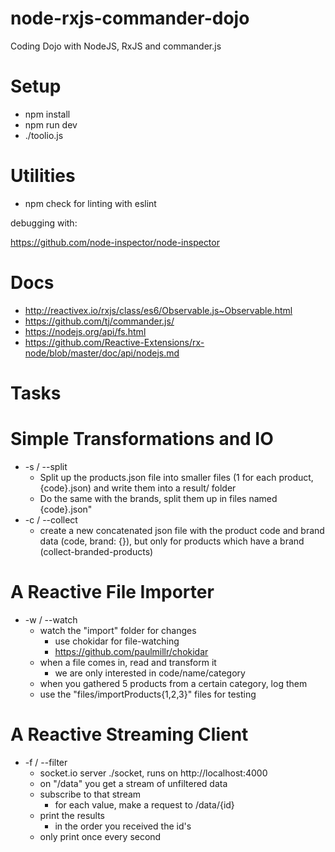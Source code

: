 # node-rxjs-commander-dojo
Coding Dojo with NodeJS, RxJS and commander.js

# Setup

- npm install
- npm run dev
- ./toolio.js

# Utilities
- npm check for linting with eslint

debugging with:

https://github.com/node-inspector/node-inspector

# Docs
- http://reactivex.io/rxjs/class/es6/Observable.js~Observable.html
- https://github.com/tj/commander.js/
- https://nodejs.org/api/fs.html
- https://github.com/Reactive-Extensions/rx-node/blob/master/doc/api/nodejs.md

# Tasks

# Simple Transformations and IO

-  -s / --split
    - Split up the products.json file into smaller files (1 for each product, {code}.json) and write them into a result/ folder
    - Do the same with the brands, split them up in files named {code}.json"
-  -c / --collect
    - create a new concatenated json file with the product code and brand data (code, brand: {}), but only for products which have a brand (collect-branded-products)

# A Reactive File Importer

- -w / --watch
    - watch the "import" folder for changes
        - use chokidar for file-watching
        - https://github.com/paulmillr/chokidar
    - when a file comes in, read and transform it
        - we are only interested in code/name/category
    - when you gathered 5 products from a certain category, log them
    - use the "files/importProducts{1,2,3}" files for testing

# A Reactive Streaming Client

- -f / --filter
    - socket.io server ./socket, runs on http://localhost:4000 
    - on "/data" you get a stream of unfiltered data
    - subscribe to that stream
        - for each value, make a request to /data/{id}
    - print the results
        - in the order you received the id's
    - only print once every second

